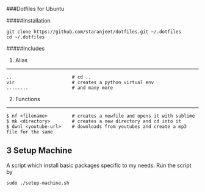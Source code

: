 ###Dotfiles for Ubuntu

#####Installation

```
git clone https://github.com/staranjeet/dotfiles.git ~/.dotfiles
cd ~/.dotfiles
```

#####Includes

1. Alias
----------

```
..                      # cd ..
vir                     # creates a python virtual env
........                # and many more

```

2. Functions
------------

```
$ nf <filename>		    # creates a newfile and opens it with sublime
$ mk <directory> 	    # creates a new directory and cd into it
$ dwnl <youtube-url>    # downloads from youtubes and create a mp3 file for the same
```

3 Setup Machine
----------------

A script which install basic packages specific to my needs. Run the script by

```
sudo ./setup-machine.sh
```
